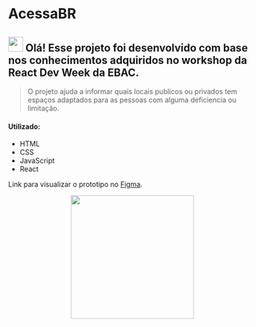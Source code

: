 # AcessaBR

## <img src="https://raw.githubusercontent.com/iampavangandhi/iampavangandhi/master/gifs/Hi.gif" width="30px">  Olá! Esse projeto foi desenvolvido com base nos conhecimentos adquiridos no workshop da React Dev Week da EBAC. </h2>

> O projeto ajuda a informar quais locais publicos ou privados tem espaços adaptados para as pessoas com alguma deficiencia ou limitação.
#### Utilizado:
* HTML
* CSS
* JavaScript
* React



Link para visualizar o prototipo no [Figma](https://www.figma.com/file/lKz1QXznw6Gqj1L94Q9yj7/AcessaBR?node-id=0%3A1/).

<div align="center">
<img src="https://user-images.githubusercontent.com/57760416/145292460-e0dfd336-3359-4753-a7d7-6d32f31e1c1c.gif" width="250px" />
</div>



